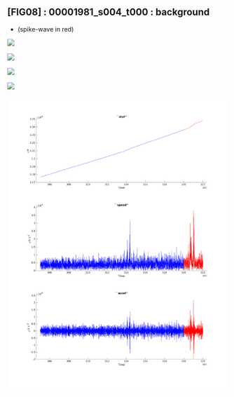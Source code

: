 ## [FIG08] : 00001981_s004_t000 : background

* (spike-wave in red)

![](/home/blake/Workspace/projects/tuh-investigation/results/output/phase/00001981_s004_t000_305.png)

![](/home/blake/Workspace/projects/tuh-investigation/results/output/trace/00001981_s004_t000_305.png)

![](/home/blake/Workspace/projects/tuh-investigation/results/output/spect/00001981_s004_t000_305.png)

![](/home/blake/Workspace/projects/tuh-investigation/results/output/quadvar/00001981_s004_t000_305.png)

![](../../output/accel/00001981_s004_t000_305.png)